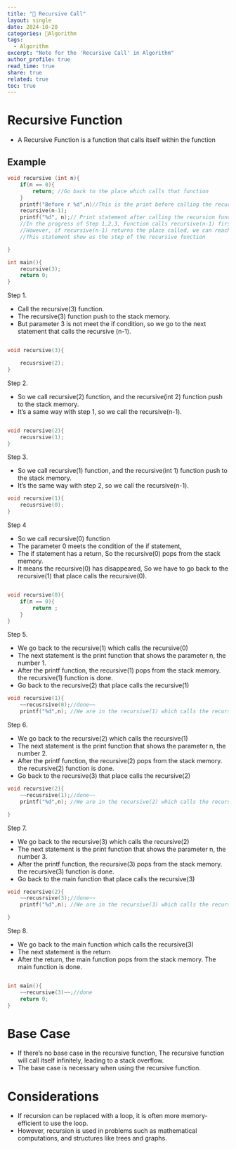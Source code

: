 ```yaml
---
title: "🧩 Recursive Call"
layout: single
date: 2024-10-20
categories: 🧩Algorithm 
tags: 
  - Algorithm
excerpt: "Note for the 'Recursive Call' in Algorithm"
author_profile: true
read_time: true
share: true
related: true
toc: true
---
```


# Recursive Function

- A Recursive Function is a function that calls itself within the function

## Example

```c
void recursive (int n){
	if(n == 0){
		return; //Go back to the place which calls that function 
	}
	printf("Before r %d",n)//This is the print before calling the recursion function, So print "3,2,1"
	recursive(n-1);
	printf("%d", n);// Print statement after calling the recursion function, 
	//In the progress of Step 1,2,3, Function calls recursive(n-1) first, so we can't reach this statement.  
	//However, if recursive(n-1) returns the place called, we can reach the next statement.
	//This statement show us the step of the recursive function

}

int main(){
	recursive(3);
	return 0;
}
```

Step 1. 

- Call the recursive(3) function.
- The recursive(3) function push to the stack memory.
- But parameter 3 is not meet the if condition, so we go to the next statement that calls the recursive (n-1).

```c

void recursive(3){

	recusrsive(2);
}
```

Step 2.

- So we call recursive(2) function, and the recursive(int 2) function push to the stack memory.
- It’s a same way with step 1, so we call the recursive(n-1).

```c

void recursive(2){ 
	recusrsive(1);
}
```

Step 3.

- So we call recursive(1) function, and the recursive(int 1) function push to the stack memory.
- It’s the same way with step 2, so we call the recursive(n-1).

```c
void recursive(1){
	recusrsive(0);
}
```

Step 4 

- So we call recursive(0) function
- The parameter 0 meets the condition of the if statement,
- The if statement has a return, So the recursive(0) pops from the stack memory.
- It means the recursive(0) has disappeared, So we have to go back to the recursive(1) that place calls the recursive(0).

```c

void recursive(0){
	if(n == 0){
		return ;
	}
}
```

Step 5.

- We go back to the recursive(1) which calls the recursive(0)
- The next statement is the print function that shows the parameter n, the number 1.
- After the printf function, the recursive(1) pops from the stack memory.  the recursive(1) function is done.
- Go back to the recursive(2) that place calls the recursive(1)

```c
void recursive(1){
	~~recusrsive(0);//done~~
	printf("%d",n); //We are in the recursive(1) which calls the recursive(0), so the n is 1 
```

Step 6.

- We go back to the recursive(2) which calls the recursive(1)
- The next statement is the print function that shows the parameter n, the number 2.
- After the printf function, the recursive(2) pops from the stack memory.  the recursive(2) function is done.
- Go back to the recursive(3) that place calls the recursive(2)

```c
void recursive(2){
	~~recusrsive(1);//done~~
	printf("%d",n); //We are in the recursive(2) which calls the recursive(1), so the n is 2 

}
```

Step 7.

- We go back to the recursive(3) which calls the recursive(2)
- The next statement is the print function that shows the parameter n, the number 3.
- After the printf function, the recursive(3) pops from the stack memory.  the recursive(3) function is done.
- Go back to the main function that place calls the recursive(3)

```c
void recursive(2){
	~~recusrsive(3);//done~~
	printf("%d",n); //We are in the recursive(3) which calls the recursive(2), so the n is 3 

}

```

Step 8.

- We go back to the main function which calls the recursive(3)
- The next statement is the return
- After the return, the main function pops from the stack memory. The main function is done.

```c

int main(){
	~~recursive(3)~~;//done
	return 0;
}
```

# Base Case

- If there’s no base case in the recursive function, The recursive function will call itself infinitely, leading to a stack overflow.
- The base case is necessary when using the recursive function.

# Considerations

- If recursion can be replaced with a loop, it is often more memory-efficient to use the loop.
- However, recursion is used in problems such as mathematical computations, and structures like trees and graphs.
